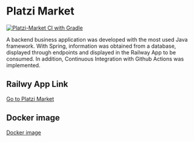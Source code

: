 # Platzi Market
[![Platzi-Market CI with Gradle](https://github.com/aduii/platzi_market/actions/workflows/gradle.yml/badge.svg?branch=master)](https://github.com/aduii/platzi_market/actions/workflows/gradle.yml)

A backend business application was developed with the most used Java framework. With Spring, information was obtained from a database, displayed through endpoints and displayed in the Railway App to be consumed. In addition, Continuous Integration with Github Actions was implemented.

## Railwy App Link
[Go to Platzi Market](https://knowledgeable-event-production.up.railway.app/platzi-marketv2/api/swagger-ui.html "platzi_market")

## Docker image
[Docker image](https://hub.docker.com/r/alexjuep/platzi-marketv2 "Docker image")

